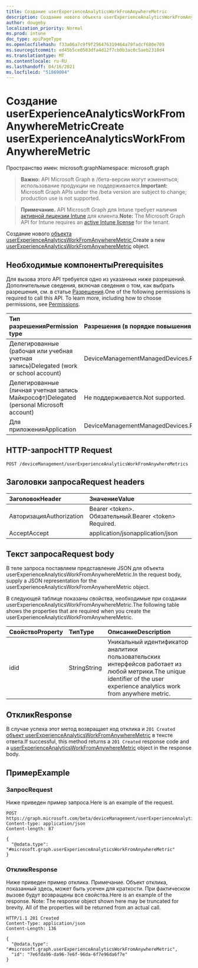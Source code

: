 ```yaml
---
title: Создание userExperienceAnalyticsWorkFromAnywhereMetric
description: Создание нового объекта userExperienceAnalyticsWorkFromAnywhereMetric.
author: dougeby
localization_priority: Normal
ms.prod: intune
doc_type: apiPageType
ms.openlocfilehash: f33a06a7c9f9f256476319464a79fadcf680e709
ms.sourcegitcommit: ed45b5ce0583dfa4d12f7cb0b3ac0c5aeb2318d4
ms.translationtype: MT
ms.contentlocale: ru-RU
ms.lasthandoff: 04/16/2021
ms.locfileid: "51869004"
---
```

# <a name="create-userexperienceanalyticsworkfromanywheremetric"></a><span data-ttu-id="d655e-103">Создание userExperienceAnalyticsWorkFromAnywhereMetric</span><span class="sxs-lookup"><span data-stu-id="d655e-103">Create userExperienceAnalyticsWorkFromAnywhereMetric</span></span>

<span data-ttu-id="d655e-104">Пространство имен: microsoft.graph</span><span class="sxs-lookup"><span data-stu-id="d655e-104">Namespace: microsoft.graph</span></span>

> <span data-ttu-id="d655e-105">**Важно:** API Microsoft Graph в /бета-версии могут изменяться; использование продукции не поддерживается.</span><span class="sxs-lookup"><span data-stu-id="d655e-105">**Important:** Microsoft Graph APIs under the /beta version are subject to change; production use is not supported.</span></span>

> <span data-ttu-id="d655e-106">**Примечание.** API Microsoft Graph для Intune требует наличия [активной лицензии Intune](https://go.microsoft.com/fwlink/?linkid=839381) для клиента.</span><span class="sxs-lookup"><span data-stu-id="d655e-106">**Note:** The Microsoft Graph API for Intune requires an [active Intune license](https://go.microsoft.com/fwlink/?linkid=839381) for the tenant.</span></span>

<span data-ttu-id="d655e-107">Создание нового [объекта userExperienceAnalyticsWorkFromAnywhereMetric.](../resources/intune-devices-userexperienceanalyticsworkfromanywheremetric.md)</span><span class="sxs-lookup"><span data-stu-id="d655e-107">Create a new [userExperienceAnalyticsWorkFromAnywhereMetric](../resources/intune-devices-userexperienceanalyticsworkfromanywheremetric.md) object.</span></span>

## <a name="prerequisites"></a><span data-ttu-id="d655e-108">Необходимые компоненты</span><span class="sxs-lookup"><span data-stu-id="d655e-108">Prerequisites</span></span>
<span data-ttu-id="d655e-p101">Для вызова этого API требуется одно из указанных ниже разрешений. Дополнительные сведения, включая сведения о том, как выбрать разрешения, см. в статье [Разрешения](/graph/permissions-reference).</span><span class="sxs-lookup"><span data-stu-id="d655e-p101">One of the following permissions is required to call this API. To learn more, including how to choose permissions, see [Permissions](/graph/permissions-reference).</span></span>

|<span data-ttu-id="d655e-111">Тип разрешения</span><span class="sxs-lookup"><span data-stu-id="d655e-111">Permission type</span></span>|<span data-ttu-id="d655e-112">Разрешения (в порядке повышения привилегий)</span><span class="sxs-lookup"><span data-stu-id="d655e-112">Permissions (from least to most privileged)</span></span>|
|:---|:---|
|<span data-ttu-id="d655e-113">Делегированные (рабочая или учебная учетная запись)</span><span class="sxs-lookup"><span data-stu-id="d655e-113">Delegated (work or school account)</span></span>|<span data-ttu-id="d655e-114">DeviceManagementManagedDevices.ReadWrite.All</span><span class="sxs-lookup"><span data-stu-id="d655e-114">DeviceManagementManagedDevices.ReadWrite.All</span></span>|
|<span data-ttu-id="d655e-115">Делегированные (личная учетная запись Майкрософт)</span><span class="sxs-lookup"><span data-stu-id="d655e-115">Delegated (personal Microsoft account)</span></span>|<span data-ttu-id="d655e-116">Не поддерживается.</span><span class="sxs-lookup"><span data-stu-id="d655e-116">Not supported.</span></span>|
|<span data-ttu-id="d655e-117">Для приложения</span><span class="sxs-lookup"><span data-stu-id="d655e-117">Application</span></span>|<span data-ttu-id="d655e-118">DeviceManagementManagedDevices.ReadWrite.All</span><span class="sxs-lookup"><span data-stu-id="d655e-118">DeviceManagementManagedDevices.ReadWrite.All</span></span>|

## <a name="http-request"></a><span data-ttu-id="d655e-119">HTTP-запрос</span><span class="sxs-lookup"><span data-stu-id="d655e-119">HTTP Request</span></span>
<!-- {
  "blockType": "ignored"
}
-->
``` http
POST /deviceManagement/userExperienceAnalyticsWorkFromAnywhereMetrics
```

## <a name="request-headers"></a><span data-ttu-id="d655e-120">Заголовки запроса</span><span class="sxs-lookup"><span data-stu-id="d655e-120">Request headers</span></span>
|<span data-ttu-id="d655e-121">Заголовок</span><span class="sxs-lookup"><span data-stu-id="d655e-121">Header</span></span>|<span data-ttu-id="d655e-122">Значение</span><span class="sxs-lookup"><span data-stu-id="d655e-122">Value</span></span>|
|:---|:---|
|<span data-ttu-id="d655e-123">Авторизация</span><span class="sxs-lookup"><span data-stu-id="d655e-123">Authorization</span></span>|<span data-ttu-id="d655e-124">Bearer &lt;token&gt;. Обязательный.</span><span class="sxs-lookup"><span data-stu-id="d655e-124">Bearer &lt;token&gt; Required.</span></span>|
|<span data-ttu-id="d655e-125">Accept</span><span class="sxs-lookup"><span data-stu-id="d655e-125">Accept</span></span>|<span data-ttu-id="d655e-126">application/json</span><span class="sxs-lookup"><span data-stu-id="d655e-126">application/json</span></span>|

## <a name="request-body"></a><span data-ttu-id="d655e-127">Текст запроса</span><span class="sxs-lookup"><span data-stu-id="d655e-127">Request body</span></span>
<span data-ttu-id="d655e-128">В теле запроса поставляем представление JSON для объекта userExperienceAnalyticsWorkFromAnywhereMetric.</span><span class="sxs-lookup"><span data-stu-id="d655e-128">In the request body, supply a JSON representation for the userExperienceAnalyticsWorkFromAnywhereMetric object.</span></span>

<span data-ttu-id="d655e-129">В следующей таблице показаны свойства, необходимые при создании userExperienceAnalyticsWorkFromAnywhereMetric.</span><span class="sxs-lookup"><span data-stu-id="d655e-129">The following table shows the properties that are required when you create the userExperienceAnalyticsWorkFromAnywhereMetric.</span></span>

|<span data-ttu-id="d655e-130">Свойство</span><span class="sxs-lookup"><span data-stu-id="d655e-130">Property</span></span>|<span data-ttu-id="d655e-131">Тип</span><span class="sxs-lookup"><span data-stu-id="d655e-131">Type</span></span>|<span data-ttu-id="d655e-132">Описание</span><span class="sxs-lookup"><span data-stu-id="d655e-132">Description</span></span>|
|:---|:---|:---|
|<span data-ttu-id="d655e-133">id</span><span class="sxs-lookup"><span data-stu-id="d655e-133">id</span></span>|<span data-ttu-id="d655e-134">String</span><span class="sxs-lookup"><span data-stu-id="d655e-134">String</span></span>|<span data-ttu-id="d655e-135">Уникальный идентификатор аналитики пользовательских интерфейсов работает из любой метрики.</span><span class="sxs-lookup"><span data-stu-id="d655e-135">The unique identifier of the user experience analytics work from anywhere metric.</span></span>|



## <a name="response"></a><span data-ttu-id="d655e-136">Отклик</span><span class="sxs-lookup"><span data-stu-id="d655e-136">Response</span></span>
<span data-ttu-id="d655e-137">В случае успеха этот метод возвращает код отклика и `201 Created` [объект userExperienceAnalyticsWorkFromAnywhereMetric](../resources/intune-devices-userexperienceanalyticsworkfromanywheremetric.md) в тексте ответа.</span><span class="sxs-lookup"><span data-stu-id="d655e-137">If successful, this method returns a `201 Created` response code and a [userExperienceAnalyticsWorkFromAnywhereMetric](../resources/intune-devices-userexperienceanalyticsworkfromanywheremetric.md) object in the response body.</span></span>

## <a name="example"></a><span data-ttu-id="d655e-138">Пример</span><span class="sxs-lookup"><span data-stu-id="d655e-138">Example</span></span>

### <a name="request"></a><span data-ttu-id="d655e-139">Запрос</span><span class="sxs-lookup"><span data-stu-id="d655e-139">Request</span></span>
<span data-ttu-id="d655e-140">Ниже приведен пример запроса.</span><span class="sxs-lookup"><span data-stu-id="d655e-140">Here is an example of the request.</span></span>
``` http
POST https://graph.microsoft.com/beta/deviceManagement/userExperienceAnalyticsWorkFromAnywhereMetrics
Content-type: application/json
Content-length: 87

{
  "@odata.type": "#microsoft.graph.userExperienceAnalyticsWorkFromAnywhereMetric"
}
```

### <a name="response"></a><span data-ttu-id="d655e-141">Отклик</span><span class="sxs-lookup"><span data-stu-id="d655e-141">Response</span></span>
<span data-ttu-id="d655e-p102">Ниже приведен пример отклика. Примечание. Объект отклика, показанный здесь, может быть усечен для краткости. При фактическом вызове будут возвращены все свойства.</span><span class="sxs-lookup"><span data-stu-id="d655e-p102">Here is an example of the response. Note: The response object shown here may be truncated for brevity. All of the properties will be returned from an actual call.</span></span>
``` http
HTTP/1.1 201 Created
Content-Type: application/json
Content-Length: 136

{
  "@odata.type": "#microsoft.graph.userExperienceAnalyticsWorkFromAnywhereMetric",
  "id": "7e6fda96-da96-7e6f-96da-6f7e96da6f7e"
}
```




